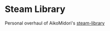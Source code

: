 # Steam Library
Personal overhaul of AikoMidori's [steam-library](https://github.com/AikoMidori/steam-library)

